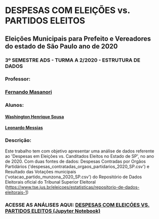 # **DESPESAS COM ELEIÇÕES vs. PARTIDOS ELEITOS**
## **Eleições Municipais para Prefeito e Vereadores do estado de São Paulo ano de 2020**

### 3º SEMESTRE ADS - TURMA A 2/2020 - ESTRUTURA DE DADOS

### **Professor:** 
### <a href="https://github.com/fmasanori" target="_blank">Fernando Masanori</a>

### **Alunos:** 
#### <a href="https://github.com/justhenrique" target="_blank">Washington Henrique Sousa</a>

#### <a href="https://github.com/LeonardoMessias98" target="_blank">Leonardo Messias</a>

### **Descrição:**
Este trabalho tem com objetivo apresentar uma análise de dados referente ao 'Despesas em Eleições vs. Canditados Eleitos no Estado de SP', no ano de 2020. Com duas fontes de dados: Despesas Contradas por Orgãos Partidários ('despesas_contratadas_orgaos_partidarios_2020_SP.csv') e Resultado das Votações municipais ('votacao_partido_munzona_2020_SP.csv') do Repositório de Dados Eleitorais oficial do Tribunal Superior Eleitoral (https://www.tse.jus.br/eleicoes/estatisticas/repositorio-de-dados-eleitorais-1)

### **ACESSE AS ANÁLISES AQUI:** <a href="https://github.com/justhenrique/despesas-eleicoes-vs-partidos-eleitos/blob/master/depesas-eleicoes-vs-partidos-eleitos.ipynb" target="_blank"> DESPESAS COM ELEIÇÓES VS. PARTIDOS ELEITOS (Jupyter Notebook)</a>
